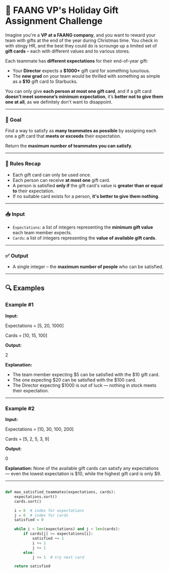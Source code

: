 # 🎁 FAANG VP's Holiday Gift Assignment Challenge

Imagine you're a **VP at a FAANG company**, and you want to reward your team with gifts at the end of the year during Christmas time. You check in with stingy HR, and the best they could do is scrounge up a limited set of **gift cards** – each with different values and to various stores.

Each teammate has **different expectations** for their end-of-year gift:
- Your **Director** expects a **$1000+** gift card for something luxurious.
- The **new grad** on your team would be thrilled with something as simple as a **$10** gift card to Starbucks.

You can only give **each person at most one gift card**, and if a gift card **doesn’t meet someone’s minimum expectation**, it’s **better not to give them one at all**, as we definitely don't want to disappoint.

---

### 🎯 Goal

Find a way to satisfy as **many teammates as possible** by assigning each one a gift card that **meets or exceeds** their expectation.

Return the **maximum number of teammates you can satisfy**.

---

### 🧠 Rules Recap
- Each gift card can only be used once.
- Each person can receive **at most one** gift card.
- A person is satisfied **only if** the gift card's value is **greater than or equal to** their expectation.
- If no suitable card exists for a person, **it's better to give them nothing**.

---

### 📥 Input

- `Expectations`: a list of integers representing the **minimum gift value** each team member expects.
- `Cards`: a list of integers representing the **value of available gift cards**.

---

### ✅ Output

- A single integer – the **maximum number of people** who can be satisfied.

---

## 🔍 Examples

### Example #1
**Input:**

Expectations = [5, 20, 1000]

Cards = [10, 15, 100]

**Output:**

2


**Explanation:**
- The team member expecting $5 can be satisfied with the $10 gift card.
- The one expecting $20 can be satisfied with the $100 card.
- The Director expecting $1000 is out of luck — nothing in stock meets their expectation.

---

### Example #2
**Input:**

Expectations = [10, 30, 100, 200]

Cards = [5, 2, 5, 3, 9]


**Output:**

0


**Explanation:**
None of the available gift cards can satisfy any expectations — even the lowest expectation is $10, while the highest gift card is only $9.

---

```python

def max_satisfied_teammates(expectations, cards):
    expectations.sort()
    cards.sort()

    i = 0  # index for expectations
    j = 0  # index for cards
    satisfied = 0

    while i < len(expectations) and j < len(cards):
        if cards[j] >= expectations[i]:
            satisfied += 1
            i += 1
            j += 1
        else:
            j += 1  # try next card

    return satisfied

